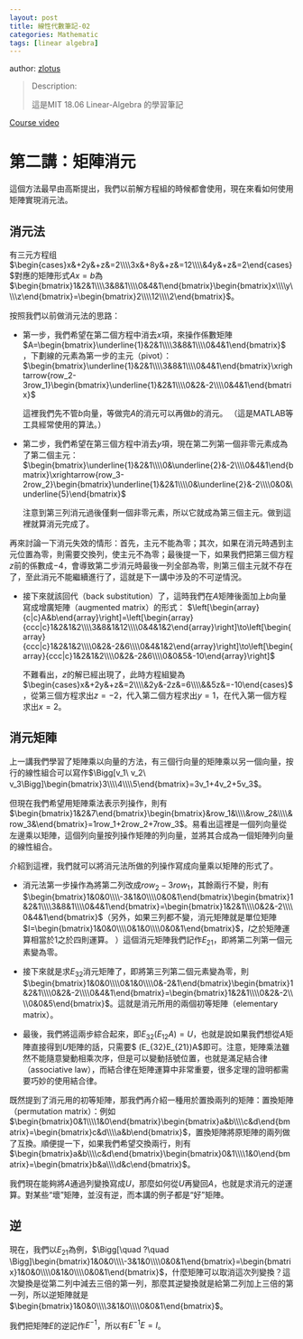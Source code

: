 ```yaml
---
layout: post
title: 線性代數筆記-02
categories: Mathematic
tags: [linear algebra]
---
```


author: [zlotus](https://github.com/zlotus/notes-linear-algebra)

> Description:
>
> 這是MIT 18.06 Linear-Algebra 的學習筆記	

[Course video](https://www.youtube.com/watch?v=QVKj3LADCnA&list=PLE7DDD91010BC51F8&index=3&ab_channel=MITOpenCourseWare)

<!-- more -->

# 第二講：矩陣消元

這個方法最早由高斯提出，我們以前解方程組的時候都會使用，現在來看如何使用矩陣實現消元法。

## 消元法

有三元方程组$\begin{cases}x&+2y&+z&=2\\\\3x&+8y&+z&=12\\\\&4y&+z&=2\end{cases}$對應的矩陣形式$Ax=b$為$\begin{bmatrix}1&2&1\\\\3&8&1\\\\0&4&1\end{bmatrix}\begin{bmatrix}x\\\\y\\\\z\end{bmatrix}=\begin{bmatrix}2\\\\12\\\\2\end{bmatrix}$。

按照我們以前做消元法的思路：

* 第一步，我們希望在第二個方程中消去$x$項，來操作係數矩陣$A=\begin{bmatrix}\underline{1}&2&1\\\\3&8&1\\\\0&4&1\end{bmatrix}$，下劃線的元素為第一步的主元（pivot）：$\begin{bmatrix}\underline{1}&2&1\\\\3&8&1\\\\0&4&1\end{bmatrix}\xrightarrow{row_2-3row_1}\begin{bmatrix}\underline{1}&2&1\\\\0&2&-2\\\\0&4&1\end{bmatrix}$

    這裡我們先不管$b$向量，等做完$A$的消元可以再做$b$的消元。 （這是MATLAB等工具經常使用的算法。）
* 第二步，我們希望在第三個方程中消去$y$項，現在第二列第一個非零元素成為了第二個主元：$\begin{bmatrix}\underline{1}&2&1\\\\0&\underline{2}&-2\\\\0&4&1\end{bmatrix}\xrightarrow{row_3-2row_2}\begin{bmatrix}\underline{1}&2&1\\\\0&\underline{2}&-2\\\\0&0&\underline{5}\end{bmatrix}$
  
    注意到第三列消元過後僅剩一個非零元素，所以它就成為第三個主元。做到這裡就算消元完成了。

再來討論一下消元失效的情形：首先，主元不能為零；其次，如果在消元時遇到主元位置為零，則需要交換列，使主元不為零；最後提一下，如果我們把第三個方程$z$前的係數成$-4$，會導致第二步消元時最後一列全部為零，則第三個主元就不存在了，至此消元不能繼續進行了，這就是下一講中涉及的不可逆情況。

* 接下來就該回代（back substitution）了，這時我們在$A$矩陣後面加上$b$向量寫成增廣矩陣（augmented matrix）的形式：
$\left[\begin{array}{c|c}A&b\end{array}\right]=\left[\begin{array}{ccc|c}1&2&1&2\\\\3&8&1&12\\\\0&4&1&2\end{array}\right]\to\left[\begin{array}{ccc|c}1&2&1&2\\\\0&2&-2&6\\\\0&4&1&2\end{array}\right]\to\left[\begin{array}{ccc|c}1&2&1&2\\\\0&2&-2&6\\\\0&0&5&-10\end{array}\right]$

    不難看出，$z$的解已經出現了，此時方程組變為$\begin{cases}x&+2y&+z&=2\\\\&2y&-2z&=6\\\\&&5z&=-10\end{cases}$，從第三個方程求出$z=-2$，代入第二個方程求出$y=1$，在代入第一個方程求出$x=2$。

## 消元矩陣

上一講我們學習了矩陣乘以向量的方法，有三個行向量的矩陣乘以另一個向量，按行的線性組合可以寫作$\Bigg[v_1\ v_2\ v_3\Bigg]\begin{bmatrix}3\\\\4\\\\5\end{bmatrix}=3v_1+4v_2+5v_3$。

但現在我們希望用矩陣乘法表示列操作，則有$\begin{bmatrix}1&2&7\end{bmatrix}\begin{bmatrix}&row_1&\\\\&row_2&\\\\&row_3&\end{bmatrix}=1row_1+2row_2+7row_3$。易看出這裡是一個列向量從左邊乘以矩陣，這個列向量按列操作矩陣的列向量，並將其合成為一個矩陣列向量的線性組合。

介紹到這裡，我們就可以將消元法所做的列操作寫成向量乘以矩陣的形式了。

* 消元法第一步操作為將第二列改成$row_2-3row_1$，其餘兩行不變，則有$\begin{bmatrix}1&0&0\\\\-3&1&0\\\\0&0&1\end{bmatrix}\begin{bmatrix}1&2&1\\\\3&8&1\\\\0&4&1\end{bmatrix}=\begin{bmatrix}1&2&1\\\\0&2&-2\\\\0&4&1\end{bmatrix}$（另外，如果三列都不變，消元矩陣就是單位矩陣$I=\begin{bmatrix}1&0&0\\\\0&1&0\\\\0&0&1\end{bmatrix}$，$I$之於矩陣運算相當於$1$之於四則運算。 ）這個消元矩陣我們記作$E_{21}$，即將第二列第一個元素變為零。

* 接下來就是求$E_{32}$消元矩陣了，即將第三列第二個元素變為零，則$\begin{bmatrix}1&0&0\\\\0&1&0\\\\0&-2&1\end{bmatrix}\begin{bmatrix}1&2&1\\\\0&2&-2\\\\0&4&1\end{bmatrix}=\begin{bmatrix}1&2&1\\\\0&2&-2\\\\0&0&5\end{bmatrix}$。這就是消元所用的兩個初等矩陣（elementary matrix）。

* 最後，我們將這兩步綜合起來，即$E_{32}(E_{12}A)=U$，也就是說如果我們想從$A$矩陣直接得到$U$矩陣的話，只需要$ (E_{32}E_{21})A$即可。注意，矩陣乘法雖然不能隨意變動相乘次序，但是可以變動括號位置，也就是滿足結合律（associative law），而結合律在矩陣運算中非常重要，很多定理的證明都需要巧妙的使用結合律。

既然提到了消元用的初等矩陣，那我們再介紹一種用於置換兩列的矩陣：置換矩陣（permutation matrix）：例如$\begin{bmatrix}0&1\\\\1&0\end{bmatrix}\begin{bmatrix}a&b\\\\c&d\end{bmatrix}=\begin{bmatrix}c&d\\\\a&b\end{bmatrix}$，置換矩陣將原矩陣的兩列做了互換。順便提一下，如果我們希望交換兩行，則有$\begin{bmatrix}a&b\\\\c&d\end{bmatrix}\begin{bmatrix}0&1\\\\1&0\end{bmatrix}=\begin{bmatrix}b&a\\\\d&c\end{bmatrix}$。

我們現在能夠將$A$通過列變換寫成$U$，那麼如何從$U$再變回$A$，也就是求消元的逆運算。對某些“壞”矩陣，並沒有逆，而本講的例子都是“好”矩陣。

## 逆

現在，我們以$E_{21}$為例，$\Bigg[\quad ?\quad \Bigg]\begin{bmatrix}1&0&0\\\\-3&1&0\\\\0&0&1\end{bmatrix}=\begin{bmatrix}1&0&0\\\\0&1&0\\\\0&0&1\end{bmatrix}$，什麼矩陣可以取消這次列變換？這次變換是從第二列中減去三倍的第一列，那麼其逆變換就是給第二列加上三倍的第一列，所以逆矩陣就是$\begin{bmatrix}1&0&0\\\\3&1&0\\\\0&0&1\end{bmatrix}$。

我們把矩陣$E$的逆記作$E^{-1}$，所以有$E^{-1}E=I$。
